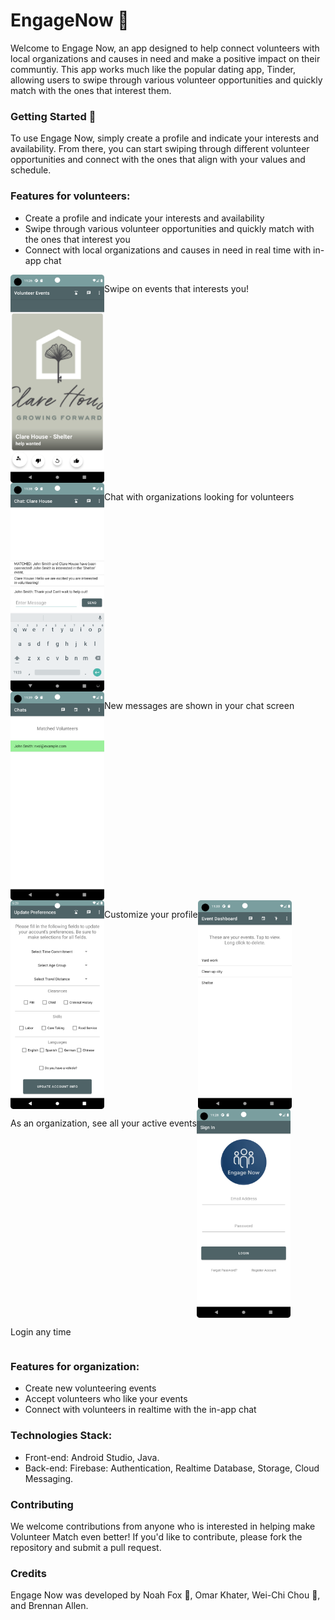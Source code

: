 # EngageNow 🤝

Welcome to Engage Now, an app designed to help connect volunteers with local organizations and causes in need and make a positive impact on their communtiy. This app works much like the popular dating app, Tinder, allowing users to swipe through various volunteer opportunities and quickly match with the ones that interest them.

### Getting Started 🚀
To use Engage Now, simply create a profile and indicate your interests and availability. From there, you can start swiping through different volunteer opportunities and connect with the ones that align with your values and schedule.

### Features for volunteers:
* Create a profile and indicate your interests and availability
* Swipe through various volunteer opportunities and quickly match with the ones that interest you
* Connect with local organizations and causes in need in real time with in-app chat


<div style="display:flex; flex-wrap:wrap; flex-direction:row">
  <img src="images/Volunteer_swiping_sc.png" width="150">
  <p>Swipe on events that interests you! </p>

  <img src="images/chat_sc.png" width="150">
  <p>Chat with organizations looking for volunteers</p>
  
  <img src="images/chat_list_sc.png" width="150">
  <p>New messages are shown in your chat screen</p>
  
  <img src="images/customize.png" width="150">
  <p>Customize your profile</p>

  <img src="images/events_list_sc.png" width="150">
  <p>As an organization, see all your active events</p>
  
  <img src="images/login_sc.png" width="150">
  <p>Login any time</p>

</div>

### Features for organization:
* Create new volunteering events
* Accept volunteers who like your events
* Connect with volunteers in realtime with the in-app chat

### Technologies Stack: 
* Front-end: Android Studio, Java.
* Back-end: Firebase: Authentication, Realtime Database, Storage, Cloud Messaging.

### Contributing
We welcome contributions from anyone who is interested in helping make Volunteer Match even better! If you'd like to contribute, please fork the repository and submit a pull request.

### Credits 
Engage Now was developed by Noah Fox 🦊, Omar Khater, Wei-Chi Chou 🦍, and Brennan Allen.


